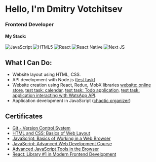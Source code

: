 # Hello, I'm Dmitry Votchitsev
### Frontend Developer

#### My Stack:
![JavaScript](https://img.shields.io/badge/javascript-%23323330.svg?style=for-the-badge&logo=javascript&logoColor=%23F7DF1E)
![HTML5](https://img.shields.io/badge/html5-%23E34F26.svg?style=for-the-badge&logo=html5&logoColor=white)
![React](https://img.shields.io/badge/react-%2320232a.svg?style=for-the-badge&logo=react&logoColor=%2361DAFB)
![React Native](https://img.shields.io/badge/react_native-%2320232a.svg?style=for-the-badge&logo=react&logoColor=%2361DAFB)
![Next JS](https://img.shields.io/badge/Next-black?style=for-the-badge&logo=next.js&logoColor=white)

## What I Can Do:

* Website layout using HTML, CSS.
* API development with Node.js ([test task](https://github.com/Votchitsev/nodejs-test-task))
* Website creation using React, Redux, MobX libraries [website: online store](https://github.com/Votchitsev/BosaNoga), [test task: calendar](https://github.com/Votchitsev/interview-calendar), [test task: Todo application](https://github.com/Votchitsev/tt-todo), [test task: application interacting with WatsApp API](https://github.com/Votchitsev/green-api-test-task).
* Application development in JavaScript ([chaotic organizer](https://github.com/Votchitsev/ChaosOrganizer))

## Certificates

* [Git - Version Control System](./certificates/git.pdf)
* [HTML and CSS: Basics of Web Layout](./certificates/html_css.pdf)
* [JavaScript: Basics of Working in a Web Browser](./certificates/javascript.pdf)
* [JavaScript: Advanced Web Development Course](./certificates/javascript_advanced.pdf)
* [Advanced JavaScript Tools in the Browser](./certificates/javascript_advanced2.pdf)
* [React: Library #1 in Modern Frontend Development](./certificates/react.pdf)

